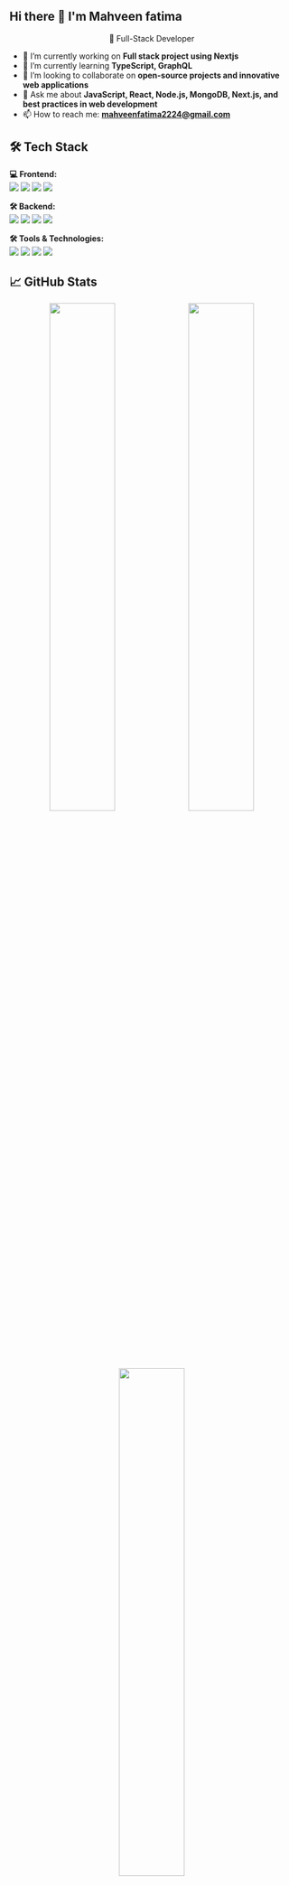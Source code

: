 ## Hi there 👋 I'm Mahveen fatima

<p align="center">
  🚀 Full-Stack Developer  
</p>


- 🔭 I’m currently working on **Full stack project using Nextjs**
- 🌱 I’m currently learning **TypeScript, GraphQL**
- 👯 I’m looking to collaborate on **open-source projects and innovative web applications**
- 💬 Ask me about **JavaScript, React, Node.js, MongoDB, Next.js, and best practices in web development** 
- 📫 How to reach me: **mahveenfatima2224@gmail.com** 

## 🛠 Tech Stack  

**💻 Frontend:**  
<img src="https://img.shields.io/badge/React-20232A?style=flat&logo=react" /> 
<img src="https://img.shields.io/badge/Next.js-000000?style=flat&logo=next.js" /> 
<img src="https://img.shields.io/badge/TailwindCSS-38B2AC?style=flat&logo=tailwind-css" /> 
<img src="https://img.shields.io/badge/TypeScript-3178C6?style=flat&logo=typescript" /> 

**🛠 Backend:**  
<img src="https://img.shields.io/badge/Node.js-43853D?style=flat&logo=node.js" /> 
<img src="https://img.shields.io/badge/Express.js-000000?style=flat&logo=express" /> 
<img src="https://img.shields.io/badge/MongoDB-47A248?style=flat&logo=mongodb" /> 
<img src="https://img.shields.io/badge/PostgreSQL-316192?style=flat&logo=postgresql" /> 

**🛠 Tools & Technologies:**  
<img src="https://img.shields.io/badge/Git-F05032?style=flat&logo=git" /> 
<img src="https://img.shields.io/badge/GitHub-181717?style=flat&logo=github" /> 
<img src="https://img.shields.io/badge/Postman-FF6C37?style=flat&logo=postman" /> 
<img src="https://img.shields.io/badge/VS%20Code-007ACC?style=flat&logo=visual-studio-code" />



## 📈 GitHub Stats  
<p align="center">
  <img src="https://github-readme-stats.vercel.app/api?username=mahveen-fatima&show_icons=true&theme=radical" width="48%" />
  <img src="https://github-readme-streak-stats.herokuapp.com/?user=mahveen-fatima&theme=radical" width="48%" />
</p>

<p align="center">
  <img src="https://github-readme-stats.vercel.app/api/top-langs/?username=mahveen-fatima&layout=compact&theme=radical" width="48%" />
</p>


![Profile Views](https://komarev.com/ghpvc/?username=mahveen-fatima&label=Profile%20Views&color=0e75b6&style=flat)


## 🌍 Connect With Me  
<p>
  <a href="https://linkedin.com/in/mahveen-fatima"><img src="https://img.shields.io/badge/LinkedIn-0A66C2?style=for-the-badge&logo=linkedin" /></a>
  <a href="mailto:mahveenfatima2224@gmail.com"><img src="https://img.shields.io/badge/Email-D14836?style=for-the-badge&logo=gmail" /></a>
</p>
 
